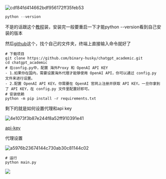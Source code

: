 ![cdf84fd414662bdf956172ff35feb53](http://wowoos.oss-cn-shenzhen.aliyuncs.com/img/cdf84fd414662bdf956172ff35feb53.png)

```python
python --version
```



不是的话跟这个[教程](https://blog.csdn.net/hj960511/article/details/123770596)装，安装完一般要重启一下才能python --version看到自己安装的版本



然后[github](https://github.com/binary-husky/chatgpt_academic)这个，找个自己的文件夹，终端上直接输入命令就好了

```git
# 下载项目
git clone https://github.com/binary-husky/chatgpt_academic.git
cd chatgpt_academic
# 在config.py中，配置 海外Proxy 和 OpenAI API KEY
- 1.如果你在国内，需要设置海外代理才能够使用 OpenAI API，你可以通过 config.py 文件来进行设置。
- 2.配置 OpenAI API KEY。你需要在 OpenAI 官网上注册并获取 API KEY。一旦你拿到了 API KEY，在 config.py 文件里配置好即可。
# 安装依赖
python -m pip install -r requirements.txt
```

剩下的就是如何设置代理和api key

![4e1073f3b87e244f8a52ff910391e41](http://wowoos.oss-cn-shenzhen.aliyuncs.com/img/4e1073f3b87e244f8a52ff910391e41.png)


[api-key](https://platform.openai.com/account/api-keys)

代理设置


![a5976b23674144c730ab30c81144c02](http://wowoos.oss-cn-shenzhen.aliyuncs.com/img/a5976b23674144c730ab30c81144c02.png)


```git
# 运行
python main.py
```
![](https://cdn.jsdelivr.net/gh/Ravanla/drawing_bed@main/github_img/202303232041761.png)
